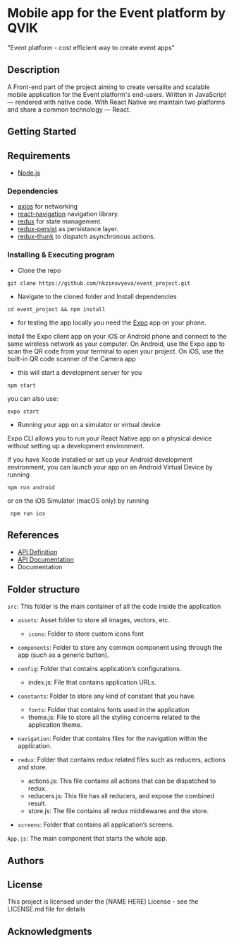 # Mobile app for the Event platform by QVIK
"Event platform - cost efficient way to create event apps"
## Description
A Front-end part of the project aiming to create versalite and scalable mobile application for the Event platform's end-users.
Written in JavaScript — rendered with native code. With React Native we maintain two platforms and share a common technology — React.

## Getting Started

## Requirements
* [Node.js](https://nodejs.org/)

### Dependencies
* [axios](https://github.com/axios/axios) for networking
* [react-navigation](https://reactnavigation.org/) navigation library.
* [redux](https://redux.js.org/) for state management.
* [redux-persist](https://github.com/rt2zz/redux-persist) as persistance layer.
* [redux-thunk](https://github.com/gaearon/redux-thunk) to dispatch asynchronous actions.

### Installing & Executing program
* Clone the repo
```
git clone https://github.com/nkzinovyeva/event_project.git
```
* Navigate to the cloned folder and Install dependencies
```
cd event_project && npm install
```
* for testing the app locally you need the [Expo](https://expo.io/) app on your phone. 

Install the Expo client app on your iOS or Android phone and connect to the same wireless network as your computer. On Android, use the Expo app to scan the QR code from your terminal to open your project. On iOS, use the built-in QR code scanner of the Camera app
* this will start a development server for you
```
npm start
```
you can also use: 
```
expo start
```
* Running your app on a simulator or virtual device

Expo CLI allows you to run your React Native app on a physical device without setting up a development environment.

If you have Xcode installed or set up your Android development environment, you can launch your app on an Android Virtual Device by running
``` 
npm run android
```
 or on the iOS Simulator (macOS only) by running
 ```
  npm run ios 
  ``` 

## References
* [API Definition](https://qvik.herokuapp.com/swagger-ui.html)
* [API Documentation](https://qvik.herokuapp.com/api-docs)
* Documentation

## Folder structure
`src`: This folder is the main container of all the code inside the application
* `assets`: Asset folder to store all images, vectors, etc.
        
    * `icons`:  Folder to store custom icons font
* `components`:  Folder to store any common component using through the app (such as a generic button).
* `config`: Folder that contains application’s configurations.

    * index.js: File that contains application URLs.
* `constants`: Folder to store any kind of constant that you have.

    * `fonts`: Folder that contains fonts used in the application
    * theme.js: File to store all the styling concerns related to the application theme.
* `navigation`: Folder that contains files for the navigation within the application.
* `redux`: Folder that contains redux related files such as reducers, actions and store.
    * actions.js: This file contains all actions that can be dispatched to redux.
    * reducers.js: This file has all reducers, and expose the combined result.
    * store.js: The file contains all redux middlewares and the store.
* `screens`: Folder that contains all application’s screens.

`App.js`: The main component that starts the whole app.



## Authors


## License
This project is licensed under the [NAME HERE] License - see the LICENSE.md file for details
## Acknowledgments
